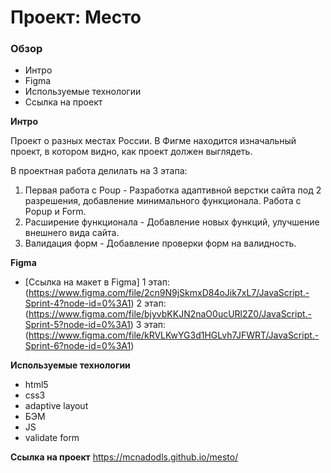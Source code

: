 # Проект: Место

### Обзор
* Интро
* Figma
* Используемые технологии
* Ссылка на проект

**Интро**

Проект о разных местах России.
В Фигме находится изначальный проект, в котором видно, как проект должен выглядеть.

В проектная работа делилать на 3 этапа:
1. Первая работа с Poup - Разработка адаптивной верстки сайта под 2 разрешения, добавление минимального функционала. Работа с Popup и Form.
2. Расширение функционала  - Добавление новых функций, улучшение внешнего вида сайта.
3. Валидация форм - Добавление проверки форм на валидность.

**Figma**

* [Ссылка на макет в Figma]
1 этап: (https://www.figma.com/file/2cn9N9jSkmxD84oJik7xL7/JavaScript.-Sprint-4?node-id=0%3A1)
2 этап: (https://www.figma.com/file/bjyvbKKJN2naO0ucURl2Z0/JavaScript.-Sprint-5?node-id=0%3A1)
3 этап: (https://www.figma.com/file/kRVLKwYG3d1HGLvh7JFWRT/JavaScript.-Sprint-6?node-id=0%3A1)

**Используемые технологии**

* html5 
* css3  
* adaptive layout
* БЭМ
* JS
* validate form

**Ссылка на проект**
https://mcnadodls.github.io/mesto/
